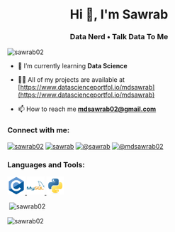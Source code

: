 <h1 align="center">Hi 👋, I'm Sawrab</h1>
<h3 align="center">Data Nerd • Talk Data To Me</h3>

<p align="left"> <img src="https://komarev.com/ghpvc/?username=sawrab02&label=Profile%20views&color=0e75b6&style=flat" alt="sawrab02" /> </p>

- 🌱 I’m currently learning **Data Science**

- 👨‍💻 All of my projects are available at [https://www.datascienceportfol.io/mdsawrab](https://www.datascienceportfol.io/mdsawrab)

- 📫 How to reach me **mdsawrab02@gmail.com**

<h3 align="left">Connect with me:</h3>
<p align="left">
<a href="https://linkedin.com/in/sawrab02" target="blank"><img align="center" src="https://raw.githubusercontent.com/rahuldkjain/github-profile-readme-generator/master/src/images/icons/Social/linked-in-alt.svg" alt="sawrab02" height="30" width="40" /></a>
<a href="https://kaggle.com/sawrab" target="blank"><img align="center" src="https://raw.githubusercontent.com/rahuldkjain/github-profile-readme-generator/master/src/images/icons/Social/kaggle.svg" alt="sawrab" height="30" width="40" /></a>
<a href="https://medium.com/@sawrab" target="blank"><img align="center" src="https://raw.githubusercontent.com/rahuldkjain/github-profile-readme-generator/master/src/images/icons/Social/medium.svg" alt="@sawrab" height="30" width="40" /></a>
<a href="https://www.hackerrank.com/@mdsawrab02" target="blank"><img align="center" src="https://raw.githubusercontent.com/rahuldkjain/github-profile-readme-generator/master/src/images/icons/Social/hackerrank.svg" alt="@mdsawrab02" height="30" width="40" /></a>
</p>

<h3 align="left">Languages and Tools:</h3>
<p align="left"> <a href="https://www.cprogramming.com/" target="_blank" rel="noreferrer"> <img src="https://raw.githubusercontent.com/devicons/devicon/master/icons/c/c-original.svg" alt="c" width="40" height="40"/> </a> <a href="https://www.mysql.com/" target="_blank" rel="noreferrer"> <img src="https://raw.githubusercontent.com/devicons/devicon/master/icons/mysql/mysql-original-wordmark.svg" alt="mysql" width="40" height="40"/> </a> <a href="https://www.python.org" target="_blank" rel="noreferrer"> <img src="https://raw.githubusercontent.com/devicons/devicon/master/icons/python/python-original.svg" alt="python" width="40" height="40"/> </a> </p>

<p>&nbsp;<img align="center" src="https://github-readme-stats.vercel.app/api?username=sawrab02&show_icons=true&locale=en" alt="sawrab02" /></p>

<p><img align="center" src="https://github-readme-streak-stats.herokuapp.com/?user=sawrab02&" alt="sawrab02" /></p>

